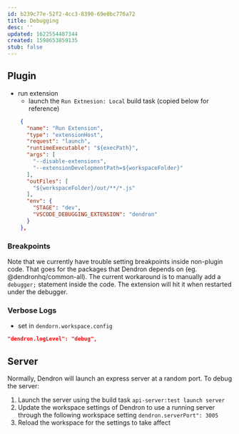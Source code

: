 ```yaml
---
id: b239c77e-52f2-4cc3-8390-69e0bc776a72
title: Debugging
desc: ''
updated: 1622554487344
created: 1598653859135
stub: false
---
```

## Plugin

- run extension
  - launch the `Run Extnesion: Local` build task (copied below for reference)

```json
    {
      "name": "Run Extension",
      "type": "extensionHost",
      "request": "launch",
      "runtimeExecutable": "${execPath}",
      "args": [
        "--disable-extensions",
        "--extensionDevelopmentPath=${workspaceFolder}"
      ],
      "outFiles": [
        "${workspaceFolder}/out/**/*.js"
      ],
      "env": {
        "STAGE": "dev",
        "VSCODE_DEBUGGING_EXTENSION": "dendron"
      }
    },
```

### Breakpoints

Note that we currently have trouble setting breakpoints inside non-plugin code. That goes for the packages that Dendron depends on (eg. @dendronhq/common-all). The current workaround is to manually add a `debugger;` statement inside the code. The extension will hit it when restarted under the debugger.

### Verbose Logs

- set in `dendorn.workspace.config`

```json
"dendron.logLevel": "debug",
```

## Server

Normally, Dendron will launch an express server at a random port. To debug the server: 

1. Launch the server using the build task `api-server:test launch server`
2. Update the workspace settings of Dendron to use a running server through the following workspace setting `dendron.serverPort": 3005`
3. Reload the workspace for the settings to take affect

